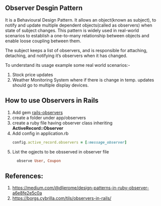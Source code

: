 ## Observer Desgin Pattern

It is a Behavioural Design Pattern. It allows an object(known as subject), to notify and update multiple dependent objects(called as observers) when state of subject changes.
This pattern is widely used in real-world scenarios to establish a one-to-many relationship between objects and enable loose coupling between them.

The subject keeps a list of observers, and is responsible for attaching, detaching, and notifying it’s observers when it has changed. 

To understand its usage example some real world scenarios:-
  1. Stock price updates
  2. Weather Monitoring System where if there is change in temp. updates should go to multiple display devices.

## How to use Observers in Rails

1. Add gem [rails-observers](https://https://github.com/rails/rails-observers)
2. create a folder under app/observers
3. create a ruby file having observer class inheriting **ActiveRecord::Observer**
4. Add config in application.rb
      ```ruby
      config.active_record.observers = [:message_observer]
      ```
5. List the ogjects to be obsserved in observer file
      ```ruby
        observe User, Coupon
      ```

## References:
1. https://medium.com/@dljerome/design-patterns-in-ruby-observer-a6e8fe2e5c0a
2. https://borgs.cybrilla.com/tils/observers-in-rails/
